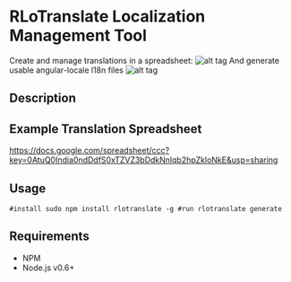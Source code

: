 RLoTranslate Localization Management Tool
====================================

Create and manage translations in a spreadsheet:
![alt tag](http://oi42.tinypic.com/1zn4i91.jpg)
And generate usable angular-locale l18n files
![alt tag](http://oi40.tinypic.com/o6zqyh.jpg)

Description
----------


Example Translation Spreadsheet
---------------------------
https://docs.google.com/spreadsheet/ccc?key=0AtuQ0India0ndDdfS0xTZVZ3bDdkNnlqb2hpZkloNkE&usp=sharing

Usage
----
`
  #install
  sudo npm install rlotranslate -g
  #run
  rlotranslate generate
`

Requirements
-----------
- NPM
- Node.js v0.6+